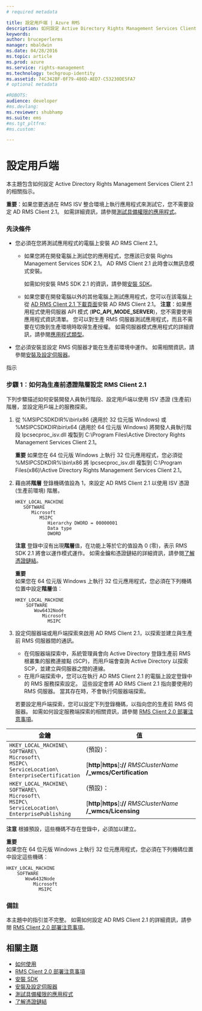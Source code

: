 ```yaml
---
# required metadata

title: 設定用戶端 | Azure RMS
description: 如何設定 Active Directory Rights Management Services Client 2.1 的相關指示。
keywords:
author: bruceperlerms
manager: mbaldwin
ms.date: 04/28/2016
ms.topic: article
ms.prod: azure
ms.service: rights-management
ms.technology: techgroup-identity
ms.assetid: 74C342BF-0F79-486D-AED7-C53230DE5FA7
# optional metadata

#ROBOTS:
audience: developer
#ms.devlang:
ms.reviewer: shubhamp
ms.suite: ems
#ms.tgt_pltfrm:
#ms.custom:

---
```


# 設定用戶端

本主題包含如何設定 Active Directory Rights Management Services Client 2.1 的相關指示。

**重要**：如果您要透過在 RMS ISV 整合環境上執行應用程式來測試它，您不需要設定 AD RMS Client 2.1。 如需詳細資訊，請參閱[測試具備權限的應用程式](running-your-first-application.md)。

 

### 先決條件

-   您必須在您將測試應用程式的電腦上安裝 AD RMS Client 2.1。

    -   如果您將在開發電腦上測試您的應用程式，您應該已安裝 Rights Management Services SDK 2.1。 AD RMS Client 2.1 此時會以無訊息模式安裝。

        如需如何安裝 RMS SDK 2.1 的資訊，請參閱[安裝 SDK](create-your-first-rights-aware-application.md)。

    -   如果您要在開發電腦以外的其他電腦上測試應用程式，您可以在該電腦上從 [AD RMS Client 2.1 下載頁面](http://www.microsoft.com/en-us/download/details.aspx?id=38396)安裝 AD RMS Client 2.1。
        **注意**：如果應用程式使用伺服器 API 模式 (**IPC\_API\_MODE\_SERVER**)，您不需要使用應用程式資訊清單。 您可以對生產 RMS 伺服器測試應用程式，而且不需要在切換到生產環境時取得生產授權。 如需伺服器模式應用程式的詳細資訊，請參閱[應用程式類型](application-types.md)。

         

-   您必須安裝並設定 RMS 伺服器才能在生產前環境中運作。 如需相關資訊，請參閱[安裝及設定伺服器](how-to-install-and-configure-an-rms-server.md)。

指示

### 步驟 1︰如何為生產前憑證階層設定 RMS Client 2.1

下列步驟描述如何安裝開發人員執行階段、設定用戶端以使用 ISV 憑證 (生產前) 階層，並設定用戶端上的服務探索。

1.  從 %MSIPCSDKDIR%\\bin\\x86 (適用於 32 位元版 Windows) 或 %MSIPCSDKDIR\\bin\\x64 (適用於 64 位元版 Windows) 將開發人員執行階段 Ipcsecproc\_isv.dll 複製到 C:\\Program Files\\Active Directory Rights Management Services Client 2.1。

    **重要**  如果您在 64 位元版 Windows 上執行 32 位元應用程式，您必須從 %MSIPCSDKDIR%\\bin\\x86 將 Ipcsecproc\_isv.dll 複製到 C:\\Program Files(x86)\\Active Directory Rights Management Services Client 2.1。

     

2.  藉由將**階層** 登錄機碼值設為 1，來設定 AD RMS Client 2.1 以使用 ISV 憑證 (生產前環境) 階層。

    ```
    HKEY_LOCAL_MACHINE
       SOFTWARE
          Microsoft
             MSIPC
                Hierarchy DWORD = 00000001
                Data type
                DWORD
    ```

    **注意**  登錄中沒有出現**階層**值，在功能上等於它的值設為 0 (零)，表示 RMS SDK 2.1 將會以運作模式運作。 如需金鑰和憑證鏈結的詳細資訊，請參閱[了解憑證鏈結](understanding-certificate-chains.md)。

    **重要**  
    如果您在 64 位元版 Windows 上執行 32 位元應用程式，您必須在下列機碼位置中設定**階層**值︰

    ```
    HKEY_LOCAL_MACHINE
        SOFTWARE
           Wow6432Node
              Microsoft
                MSIPC
    ```
     

3.  設定伺服器端或用戶端探索來啟用 AD RMS Client 2.1，以探索並建立與生產前 RMS 伺服器間的通訊。

    -   在伺服器端探索中，系統管理員會向 Active Directory 登錄生產前 RMS 根叢集的服務連接點 (SCP)，而用戶端會查詢 Active Directory 以探索 SCP，並建立與伺服器之間的連線。
    -   在用戶端探索中，您可以在執行 AD RMS Client 2.1 的電腦上設定登錄中的 RMS 服務探索設定。 這些設定會將 AD RMS Client 2.1 指向要使用的 RMS 伺服器。 當其存在時，不會執行伺服器端探索。

    若要設定用戶端探索，您可以設定下列登錄機碼，以指向您的生產前 RMS 伺服器。 如需如何設定服務端探索的相關資訊，請參閱 [RMS Client 2.0 部署注意事項](https://TechNet.Microsoft.Com/en-us/library/jj159267(WS.10).aspx)。

|金鑰|值|
|---|-----|
|`HKEY_LOCAL_MACHINE\`<br>`SOFTWARE\`<br>`Microsoft\`<br>`MSIPC\`<br>`ServiceLocation\`<br>`EnterpriseCertification`|(預設)：<br><br> [**http**&#124;**https**]**://** *RMSClusterName* **/_wmcs/Certification**|
|`HKEY_LOCAL_MACHINE\`<br>`SOFTWARE\`<br>`Microsoft\`<br>`MSIPC\`<br>`ServiceLocation\`<br>`EnterprisePublishing`|(預設)：<br><br> [**http**&#124;**https**]**://** *RMSClusterName* **/_wmcs/Licensing**|


**注意**   根據預設，這些機碼不存在登錄中，必須加以建立。
     
**重要**  
    如果您在 64 位元版 Windows 上執行 32 位元應用程式，您必須在下列機碼位置中設定這些機碼︰


    HKEY_LOCAL_MACHINE
        SOFTWARE
           Wow6432Node
              Microsoft
                MSIPC
    

### 備註

本主題中的指引並不完整。 如需如何設定 AD RMS Client 2.1 的詳細資訊，請參閱 [RMS Client 2.0 部署注意事項](https://TechNet.Microsoft.Com/en-us/library/jj159267(WS.10).aspx)。

## 相關主題


* [如何使用](how-to-use-msipc.md)
* [RMS Client 2.0 部署注意事項](https://TechNet.Microsoft.Com/en-us/library/jj159267(WS.10).aspx)
* [安裝 SDK](create-your-first-rights-aware-application.md)
* [安裝及設定伺服器](how-to-install-and-configure-an-rms-server.md)
* [測試具備權限的應用程式](running-your-first-application.md)
* [了解憑證鏈結](understanding-certificate-chains.md)
 

 


<!--HONumber=Apr16_HO4-->


